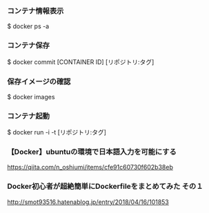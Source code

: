 ### コンテナ情報表示
$ docker ps -a

### コンテナ保存
$ docker commit [CONTAINER ID] [リポジトリ:タグ]

### 保存イメージの確認
$ docker images

### コンテナ起動
$ docker run -i -t [リポジトリ:タグ]

### 【Docker】ubuntuの環境で日本語入力を可能にする
https://qiita.com/n_oshiumi/items/cfe91c60730f602b38eb
### Docker初心者が超絶簡単にDockerfileをまとめてみた その１
http://smot93516.hatenablog.jp/entry/2018/04/16/101853
